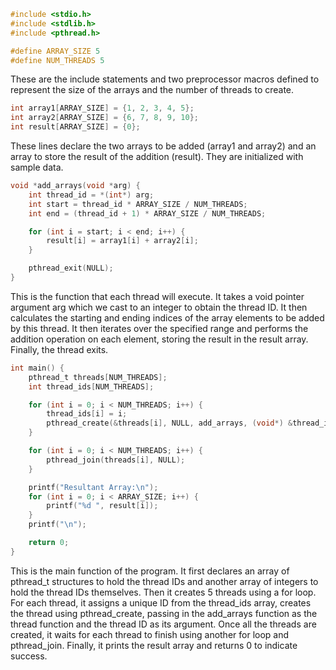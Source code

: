 ```c
#include <stdio.h>
#include <stdlib.h>
#include <pthread.h>

#define ARRAY_SIZE 5
#define NUM_THREADS 5
```

These are the include statements and two preprocessor macros defined to represent the size of the arrays and the number of threads to create.

```c
int array1[ARRAY_SIZE] = {1, 2, 3, 4, 5};
int array2[ARRAY_SIZE] = {6, 7, 8, 9, 10};
int result[ARRAY_SIZE] = {0};
```
These lines declare the two arrays to be added (array1 and array2) and an array to store the result of the addition (result). They are initialized with sample data.

```c
void *add_arrays(void *arg) {
    int thread_id = *(int*) arg;
    int start = thread_id * ARRAY_SIZE / NUM_THREADS;
    int end = (thread_id + 1) * ARRAY_SIZE / NUM_THREADS;

    for (int i = start; i < end; i++) {
        result[i] = array1[i] + array2[i];
    }

    pthread_exit(NULL);
}
```

This is the function that each thread will execute. It takes a void pointer argument arg which we cast to an integer to obtain the thread ID. It then calculates the starting and ending indices of the array elements to be added by this thread. It then iterates over the specified range and performs the addition operation on each element, storing the result in the result array. Finally, the thread exits.

```c
int main() {
    pthread_t threads[NUM_THREADS];
    int thread_ids[NUM_THREADS];

    for (int i = 0; i < NUM_THREADS; i++) {
        thread_ids[i] = i;
        pthread_create(&threads[i], NULL, add_arrays, (void*) &thread_ids[i]);
    }

    for (int i = 0; i < NUM_THREADS; i++) {
        pthread_join(threads[i], NULL);
    }

    printf("Resultant Array:\n");
    for (int i = 0; i < ARRAY_SIZE; i++) {
        printf("%d ", result[i]);
    }
    printf("\n");

    return 0;
}
```
This is the main function of the program. It first declares an array of pthread_t structures to hold the thread IDs and another array of integers to hold the thread IDs themselves. Then it creates 5 threads using a for loop. For each thread, it assigns a unique ID from the thread_ids array, creates the thread using pthread_create, passing in the add_arrays function as the thread function and the thread ID as its argument. Once all the threads are created, it waits for each thread to finish using another for loop and pthread_join. Finally, it prints the result array and returns 0 to indicate success.